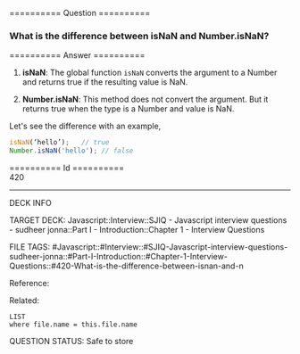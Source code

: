 ========== Question ==========  

### What is the difference between isNaN and Number.isNaN?  

========== Answer ==========  

1. **isNaN**: The global function `isNaN` converts the argument to a Number and
    returns true if the resulting value is NaN.

2. **Number.isNaN**: This method does not convert the argument. But it returns
    true when the type is a Number and value is NaN.

Let's see the difference with an example,

```javascript
isNaN(‘hello’);   // true
Number.isNaN('hello'); // false
```

========== Id ==========  
420

---

DECK INFO

TARGET DECK: Javascript::Interview::SJIQ - Javascript interview questions - sudheer jonna::Part I - Introduction::Chapter 1 - Interview Questions

FILE TAGS: #Javascript::#Interview::#SJIQ-Javascript-interview-questions-sudheer-jonna::#Part-I-Introduction::#Chapter-1-Interview-Questions::#420-What-is-the-difference-between-isnan-and-n

Reference:

Related:

```dataview
LIST
where file.name = this.file.name
```

QUESTION STATUS: Safe to store
